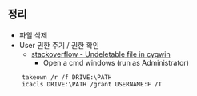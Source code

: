 ## 정리
- 파일 삭제
- User 권한 주기 / 권한 확인
  - [stackoverflow - Undeletable file in cygwin](https://stackoverflow.com/questions/3739477/undeletable-file-in-cygwin)
    - Open a cmd windows (run as Administrator)
```
	takeown /r /f DRIVE:\PATH
	icacls DRIVE:\PATH /grant USERNAME:F /T
```